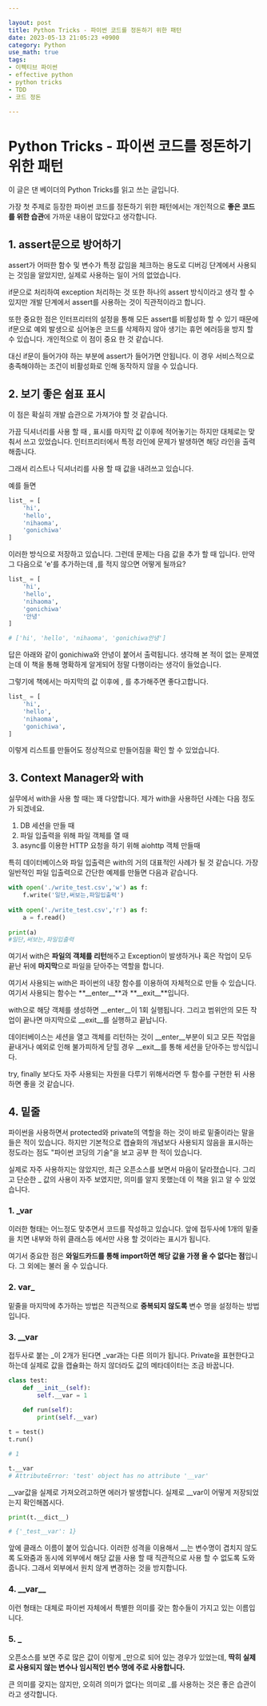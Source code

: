 ```yaml
---

layout: post
title: Python Tricks - 파이썬 코드를 정돈하기 위한 패턴
date: 2023-05-13 21:05:23 +0900
category: Python
use_math: true
tags:
- 이펙티브 파이썬
- effective python
- python tricks
- TDD
- 코드 정돈

---
```


# Python Tricks - 파이썬 코드를 정돈하기 위한 패턴

이 글은 댄 베이더의 Python Tricks를 읽고 쓰는 글입니다.

가장 첫 주제로 등장한 파이썬 코드를 정돈하기 위한 패턴에서는 개인적으로 **좋은 코드를 위한 습관**에 가까운 내용이 많았다고 생각합니다.

## 1. assert문으로 방어하기

assert가 어떠한 함수 및 변수가 특정 값임을 체크하는 용도로 디버깅 단계에서 사용되는 것임을 알았지만, 실제로 사용하는 일이 거의 없었습니다.

if문으로 처리하여 exception 처리하는 것 또한 하나의 assert 방식이라고 생각 할 수 있지만 개발 단계에서 assert를 사용하는 것이 직관적이라고 합니다.

또한 중요한 점은 인터프리터의 설정을 통해 모든 assert를 비활성화 할 수 있기 때문에 if문으로 예외 발생으로 심어놓은 코드를 삭제하지 않아 생기는 휴먼 에러등을 방지 할 수 있습니다. 개인적으로 이 점이 중요 한 것 같습니다.

대신 if문이 들어가야 하는 부분에 assert가 들어가면 안됩니다. 이 경우 서비스적으로 충족해야하는 조건이 비활성화로 인해 동작하지 않을 수 있습니다.

## 2. 보기 좋은 쉼표 표시

이 점은 확실히 개발 습관으로 가져가야 할 것 같습니다.

가끔 딕셔너리를 사용 할 때 , 표시를 마지막 값 이후에 적어놓기는 하지만 대체로는 맞춰서 쓰고 있었습니다. 인터프리터에서 특정 라인에 문제가 발생하면 해당 라인을 출력해줍니다.

그래서 리스트나 딕셔너리를 사용 할 때 값을 내려쓰고 있습니다.

예를 들면


```python
list_ = [
	'hi',
	'hello',
	'nihaoma',
	'gonichiwa'
]
```
이러한 방식으로 저장하고 있습니다. 그런데 문제는 다음 값을 추가 할 때 입니다. 만약 그 다음으로 'e'를 추가하는데 ,를 적지 않으면 어떻게 될까요?

```python
list_ = [
	'hi',
	'hello',
	'nihaoma',
	'gonichiwa'
	'안녕'
]

# ['hi', 'hello', 'nihaoma', 'gonichiwa안녕']
```
답은 아래와 같이 gonichiwa와 안녕이 붙어서 출력됩니다. 생각해 본 적이 없는 문제였는데 이 책을 통해 명확하게 알게되어 정말 다행이라는 생각이 들었습니다.

그렇기에 책에서는 마지막의 값 이후에 , 를 추가해주면 좋다고합니다.

```python
list_ = [
	'hi',
	'hello',
	'nihaoma',
	'gonichiwa',
]
```
이렇게 리스트를 만들어도 정상적으로 만들어짐을 확인 할 수 있었습니다.

## 3. Context Manager와 with

실무에서 with을 사용 할 때는 꽤 다양합니다. 제가 with을 사용하던 사례는 다음 정도가 되겠네요.

1. DB 세션을 만들 때
2. 파일 입출력을 위해 파일 객체를 열 때
3. async를 이용한 HTTP 요청을 하기 위해 aiohttp 객체 만들때

특히 데이터베이스와 파일 입출력은 with의 거의 대표적인 사례가 될 것 같습니다. 가장 일반적인 파일 입출력으로 간단한 예제를 만들면 다음과 같습니다.

```python
with open('./write_test.csv','w') as f:
    f.write('일단,써보는,파일입출력')
    
with open('./write_test.csv','r') as f:
    a = f.read()
    
print(a)
#일단,써보는,파일입출력
```

여기서 with은 **파일의 객체를 리턴**해주고 Exception이 발생하거나 혹은 작업이 모두 끝난 뒤에 **마지막**으로 파일을 닫아주는 역할을 합니다.

여기서 사용되는 with은 파이썬의 내장 함수를 이용하여 자체적으로 만들 수 있습니다. 여기서 사용되는 함수는 **\_\_enter\_\_**과 **\_\_exit\_\_**입니다.

with으로 해당 객체를 생성하면 \_\_enter\_\_이 1회 실행됩니다. 그리고 범위안의 모든 작업이 끝나면 마지막으로 \_\_exit\_\_를 실행하고 끝납니다.

데이터베이스는 세션을 열고 객체를 리턴하는 것이 \_\_enter\_\_부분이 되고 모든 작업을 끝내거나 예외로 인해 불가피하게 닫힐 경우 \_\_exit\_\_를 통해 세션을 닫아주는 방식입니다.

try, finally 보다도 자주 사용되는 자원을 다루기 위해서라면 두 함수를 구현한 뒤 사용하면 좋을 것 같습니다.

## 4. 밑줄

파이썬을 사용하면서 protected와 private의 역할을 하는 것이 바로 밑줄이라는 말을 들은 적이 있습니다. 하지만 기본적으로 캡슐화의 개념보다 사용되지 않음을 표시하는 정도라는 점도 "파이썬 코딩의 기술"을 보고 공부 한 적이 있습니다.

실제로 자주 사용하지는 않았지만, 최근 오픈소스를 보면서 마음이 달라졌습니다. 그리고 단순한 _ 값의 사용이 자주 보였지만, 의미를 알지 못했는데 이 책을 읽고 알 수 있었습니다.

### 1. _var

이러한 형태는 어느정도 맞추면서 코드를 작성하고 있습니다. 앞에 접두사에 1개의 밑줄을 치면 내부와 하위 클래스등 에서만 사용 할 것이라는 표시가 됩니다.

여기서 중요한 점은 **와일드카드를 통해 import하면 해당 값을 가졍 올 수 없다는 점**입니다. 그 외에는 불러 올 수 있습니다.

### 2. var_

밑줄을 마지막에 추가하는 방법은 직관적으로 **중복되지 않도록** 변수 명을 설정하는 방법입니다.

### 3. __var

접두사로 붙는 \_이 2개가 된다면 \_var과는 다른 의미가 됩니다. Private을 표현한다고하는데 실제로 값을 캡슐화는 하지 않더라도 값의 메타데이터는 조금 바꿉니다.

```python
class test:
    def __init__(self):
        self.__var = 1
    
    def run(self):
        print(self.__var)

t = test()
t.run()

# 1

t.__var
# AttributeError: 'test' object has no attribute '__var'
```
\_\_var값을 실제로 가져오려고하면 에러가 발생합니다. 실제로 \_\_var이 어떻게 저장되었는지 확인해봅시다.

```python
print(t.__dict__)

# {'_test__var': 1}
```
앞에 클래스 이름이 붙어 있습니다. 이러한 성격을 이용해서 \_\_는 변수명이 겹치지 않도록 도와줌과 동시에 외부에서 해당 값을 사용 할 때 직관적으로 사용 할 수 없도록 도와줍니다. 그래서 외부에서 원치 않게 변경하는 것을 방지합니다.

### 4. \_\_var\_\_

이런 형태는 대체로 파이썬 자체에서 특별한 의미를 갖는 함수들이 가지고 있는 이름입니다.

### 5. _

오픈소스를 보면 주로 많은 값이 이렇게 \_만으로 되어 있는 경우가 있었는데, **딱히 실제로 사용되지 않는 변수나 임시적인 변수 명에 주로 사용합니다.**

큰 의미를 갖지는 않지만, 오히려 의미가 없다는 의미로 \_를 사용하는 것은 좋은 습관이라고 생각합니다.


